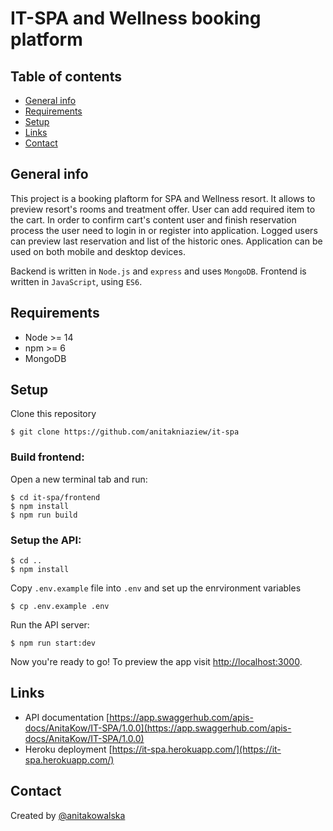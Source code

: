 # IT-SPA and Wellness booking platform

## Table of contents

- [General info](#general-info)
- [Requirements](#requirements)
- [Setup](#setup)
- [Links](#links)
- [Contact](#contact)

## General info

This project is a booking plaftorm for SPA and Wellness resort. It allows to preview resort's rooms and treatment offer. User can add required item to the cart.
In order to confirm cart's content user and finish reservation process the user need to login in or register into application.
Logged users can preview last reservation and list of the historic ones.
Application can be used on both mobile and desktop devices.

Backend is written in `Node.js` and `express` and uses `MongoDB`.
Frontend is written in `JavaScript`, using `ES6`.

## Requirements

- Node >= 14
- npm >= 6
- MongoDB

## Setup

Clone this repository

```
$ git clone https://github.com/anitakniaziew/it-spa
```

### Build frontend:

Open a new terminal tab and run:

```
$ cd it-spa/frontend
$ npm install
$ npm run build
```

### Setup the API:

```
$ cd ..
$ npm install
```

Copy `.env.example` file into `.env` and set up the enrvironment variables

```
$ cp .env.example .env
```

Run the API server:

```
$ npm run start:dev
```

Now you're ready to go! To preview the app visit [http://localhost:3000](http://localhost:3000).

## Links

- API documentation [https://app.swaggerhub.com/apis-docs/AnitaKow/IT-SPA/1.0.0](https://app.swaggerhub.com/apis-docs/AnitaKow/IT-SPA/1.0.0)
- Heroku deployment [https://it-spa.herokuapp.com/](https://it-spa.herokuapp.com/)

## Contact

Created by [@anitakowalska](https://www.kowalska.dev/)
